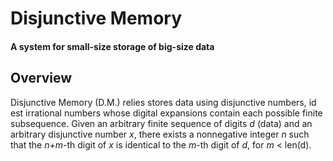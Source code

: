 # Disjunctive Memory

#### A system for small-size storage of big-size data

## Overview

Disjunctive Memory (D.M.) relies stores data using disjunctive numbers, id est irrational numbers whose digital expansions contain each possible finite subsequence. Given an arbitrary finite sequence of digits _d_ (data) and an arbitrary disjunctive number _x_, there exists a nonnegative integer _n_ such that the _n+m_-th digit of _x_ is identical to the _m_-th digit of _d_, for _m_ < len(d).
